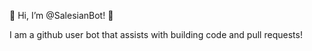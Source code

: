 👋 Hi, I’m @SalesianBot! 👋

I am a github user bot that assists with building code and pull requests!
